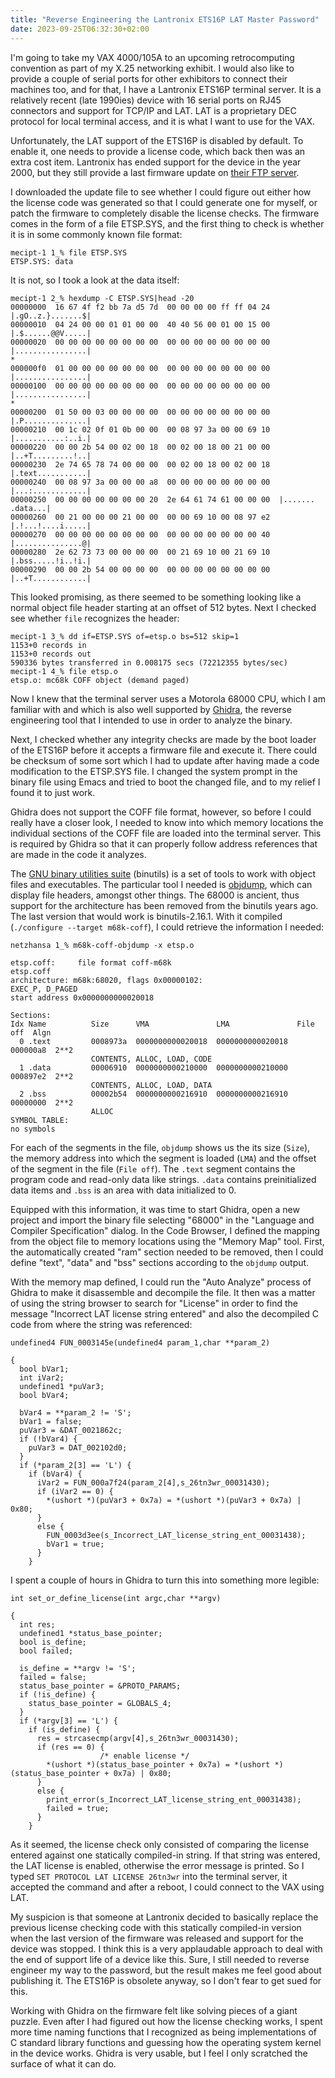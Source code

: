 ```yaml
---
title: "Reverse Engineering the Lantronix ETS16P LAT Master Password"
date: 2023-09-25T06:32:30+02:00
---
```


I'm going to take my VAX 4000/105A to an upcoming retrocomputing
convention as part of my X.25 networking exhibit.  I would also like
to provide a couple of serial ports for other exhibitors to connect
their machines too, and for that, I have a Lantronix ETS16P terminal
server.  It is a relatively recent (late 1990ies) device with 16
serial ports on RJ45 connectors and support for TCP/IP and LAT.  LAT
is a proprietary DEC protocol for local terminal access, and it is
what I want to use for the VAX.

Unfortunately, the LAT support of the ETS16P is disabled by default.
To enable it, one needs to provide a license code, which back then was
an extra cost item.  Lantronix has ended support for the device in the
year 2000, but they still provide a last firmware update on
[their FTP server](ftp://ftp.lantronix.com/pub/ets16p/v3.6.4/).

I downloaded the update file to see whether I could figure out either
how the license code was generated so that I could generate one for
myself, or patch the firmware to completely disable the license
checks.  The firmware comes in the form of a file ETSP.SYS, and the
first thing to check is whether it is in some commonly known file
format:

```
mecipt-1 1_% file ETSP.SYS
ETSP.SYS: data
```

It is not, so I took a look at the data itself:

```
mecipt-1 2_% hexdump -C ETSP.SYS|head -20
00000000  16 67 4f f2 bb 7a d5 7d  00 00 00 00 ff ff 04 24  |.gO..z.}.......$|
00000010  04 24 00 00 01 01 00 00  40 40 56 00 01 00 15 00  |.$......@@V.....|
00000020  00 00 00 00 00 00 00 00  00 00 00 00 00 00 00 00  |................|
*
000000f0  01 00 00 00 00 00 00 00  00 00 00 00 00 00 00 00  |................|
00000100  00 00 00 00 00 00 00 00  00 00 00 00 00 00 00 00  |................|
*
00000200  01 50 00 03 00 00 00 00  00 00 00 00 00 00 00 00  |.P..............|
00000210  00 1c 02 0f 01 0b 00 00  00 08 97 3a 00 00 69 10  |...........:..i.|
00000220  00 00 2b 54 00 02 00 18  00 02 00 18 00 21 00 00  |..+T.........!..|
00000230  2e 74 65 78 74 00 00 00  00 02 00 18 00 02 00 18  |.text...........|
00000240  00 08 97 3a 00 00 00 a8  00 00 00 00 00 00 00 00  |...:............|
00000250  00 00 00 00 00 00 00 20  2e 64 61 74 61 00 00 00  |....... .data...|
00000260  00 21 00 00 00 21 00 00  00 00 69 10 00 08 97 e2  |.!...!....i.....|
00000270  00 00 00 00 00 00 00 00  00 00 00 00 00 00 00 40  |...............@|
00000280  2e 62 73 73 00 00 00 00  00 21 69 10 00 21 69 10  |.bss.....!i..!i.|
00000290  00 00 2b 54 00 00 00 00  00 00 00 00 00 00 00 00  |..+T............|
```

This looked promising, as there seemed to be something looking like a
normal object file header starting at an offset of 512 bytes.  Next I
checked see whether `file` recognizes the header:

```
mecipt-1 3_% dd if=ETSP.SYS of=etsp.o bs=512 skip=1
1153+0 records in
1153+0 records out
590336 bytes transferred in 0.008175 secs (72212355 bytes/sec)
mecipt-1 4_% file etsp.o
etsp.o: mc68k COFF object (demand paged)
```

Now I knew that the terminal server uses a Motorola 68000 CPU, which I
am familiar with and which is also well supported by
[Ghidra](https://github.com/NationalSecurityAgency/ghidra), the
reverse engineering tool that I intended to use in order to analyze
the binary.

Next, I checked whether any integrity checks are made by the boot
loader of the ETS16P before it accepts a firmware file and execute it.
There could be checksum of some sort which I had to update after
having made a code modification to the ETSP.SYS file.  I changed the
system prompt in the binary file using Emacs and tried to boot the
changed file, and to my relief I found it to just work.

Ghidra does not support the COFF file format, however, so before I
could really have a closer look, I needed to know into which memory
locations the individual sections of the COFF file are loaded into the
terminal server.  This is required by Ghidra so that it can properly
follow address references that are made in the code it analyzes.


The
[GNU binary utilities suite](https://www.gnu.org/software/binutils/)
(binutils) is a set of tools to work with object files and
executables.  The particular tool I needed is
[objdump](https://man7.org/linux/man-pages/man1/objdump.1.html), which
can display file headers, amongst other things.  The 68000 is ancient,
thus support for the architecture has been removed from the binutils
years ago.  The last version that would work is binutils-2.16.1.  With
it compiled (`./configure --target m68k-coff`), I could retrieve the
information I needed:

```
netzhansa 1_% m68k-coff-objdump -x etsp.o

etsp.coff:     file format coff-m68k
etsp.coff
architecture: m68k:68020, flags 0x00000102:
EXEC_P, D_PAGED
start address 0x0000000000020018

Sections:
Idx Name          Size      VMA               LMA               File off  Algn
  0 .text         0008973a  0000000000020018  0000000000020018  000000a8  2**2
                  CONTENTS, ALLOC, LOAD, CODE
  1 .data         00006910  0000000000210000  0000000000210000  000897e2  2**2
                  CONTENTS, ALLOC, LOAD, DATA
  2 .bss          00002b54  0000000000216910  0000000000216910  00000000  2**2
                  ALLOC
SYMBOL TABLE:
no symbols
```

For each of the segments in the file, `objdump` shows us the its size
(`Size`), the memory address into which the segment is loaded (`LMA`)
and the offset of the segment in the file (`File off`).  The `.text`
segment contains the program code and read-only data like strings.
`.data` contains preinitialized data items and `.bss` is an area with
data initialized to 0.

Equipped with this information, it was time to start Ghidra, open a
new project and import the binary file selecting "68000" in the
"Language and Compiler Specification" dialog.  In the Code Browser, I
defined the mapping from the object file to memory locations using the
"Memory Map" tool.  First, the automatically created "ram" section
needed to be removed, then I could define "text", "data" and "bss"
sections according to the `objdump` output.

With the memory map defined, I could run the "Auto Analyze" process of
Ghidra to make it disassemble and decompile the file.  It then was a
matter of using the string browser to search for "License" in order to
find the message "Incorrect LAT license string entered" and also the
decompiled C code from where the string was referenced:

```
undefined4 FUN_0003145e(undefined4 param_1,char **param_2)

{
  bool bVar1;
  int iVar2;
  undefined1 *puVar3;
  bool bVar4;
  
  bVar4 = **param_2 != 'S';
  bVar1 = false;
  puVar3 = &DAT_0021862c;
  if (!bVar4) {
    puVar3 = DAT_002102d0;
  }
  if (*param_2[3] == 'L') {
    if (bVar4) {
      iVar2 = FUN_000a7f24(param_2[4],s_26tn3wr_00031430);
      if (iVar2 == 0) {
        *(ushort *)(puVar3 + 0x7a) = *(ushort *)(puVar3 + 0x7a) | 0x80;
      }
      else {
        FUN_0003d3ee(s_Incorrect_LAT_license_string_ent_00031438);
        bVar1 = true;
      }
    }
```

I spent a couple of hours in Ghidra to turn this into something more
legible:

```
int set_or_define_license(int argc,char **argv)

{
  int res;
  undefined1 *status_base_pointer;
  bool is_define;
  bool failed;
  
  is_define = **argv != 'S';
  failed = false;
  status_base_pointer = &PROTO_PARAMS;
  if (!is_define) {
    status_base_pointer = GLOBALS_4;
  }
  if (*argv[3] == 'L') {
    if (is_define) {
      res = strcasecmp(argv[4],s_26tn3wr_00031430);
      if (res == 0) {
                    /* enable license */
        *(ushort *)(status_base_pointer + 0x7a) = *(ushort *)(status_base_pointer + 0x7a) | 0x80;
      }
      else {
        print_error(s_Incorrect_LAT_license_string_ent_00031438);
        failed = true;
      }
    }
```

As it seemed, the license check only consisted of comparing the
license entered against one statically compiled-in string.  If that
string was entered, the LAT license is enabled, otherwise the error
message is printed.  So I typed `SET PROTOCOL LAT LICENSE 26tn3wr`
into the terminal server, it accepted the command and after a reboot,
I could connect to the VAX using LAT.

My suspicion is that someone at Lantronix decided to basically replace
the previous license checking code with this statically compiled-in
version when the last version of the firmware was released and support
for the device was stopped.  I think this is a very applaudable
approach to deal with the end of support life of a device like this.
Sure, I still needed to reverse engineer my way to the password, but
the result makes me feel good about publishing it.  The ETS16P is
obsolete anyway, so I don't fear to get sued for this.

Working with Ghidra on the firmware felt like solving pieces of a
giant puzzle.  Even after I had figured out how the license checking
works, I spent more time naming functions that I recognized as being
implementations of C standard library functions and guessing how the
operating system kernel in the device works.  Ghidra is very usable,
but I feel I only scratched the surface of what it can do.
